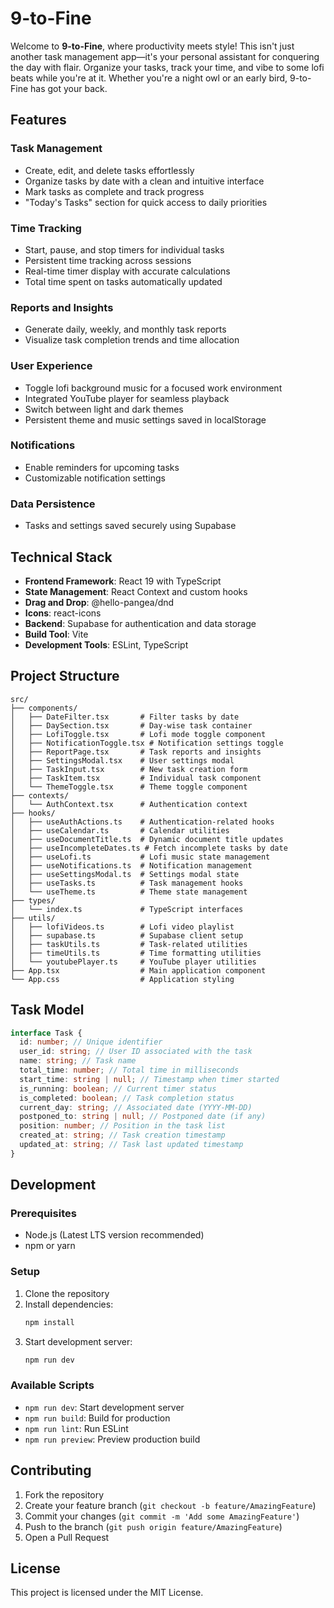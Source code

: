 # 9-to-Fine

Welcome to **9-to-Fine**, where productivity meets style! This isn't just another task management app—it's your personal assistant for conquering the day with flair. Organize your tasks, track your time, and vibe to some lofi beats while you're at it. Whether you're a night owl or an early bird, 9-to-Fine has got your back.

## Features

### Task Management

- Create, edit, and delete tasks effortlessly
- Organize tasks by date with a clean and intuitive interface
- Mark tasks as complete and track progress
- "Today's Tasks" section for quick access to daily priorities

### Time Tracking

- Start, pause, and stop timers for individual tasks
- Persistent time tracking across sessions
- Real-time timer display with accurate calculations
- Total time spent on tasks automatically updated

### Reports and Insights

- Generate daily, weekly, and monthly task reports
- Visualize task completion trends and time allocation

### User Experience

- Toggle lofi background music for a focused work environment
- Integrated YouTube player for seamless playback
- Switch between light and dark themes
- Persistent theme and music settings saved in localStorage

### Notifications

- Enable reminders for upcoming tasks
- Customizable notification settings

### Data Persistence

- Tasks and settings saved securely using Supabase

## Technical Stack

- **Frontend Framework**: React 19 with TypeScript
- **State Management**: React Context and custom hooks
- **Drag and Drop**: @hello-pangea/dnd
- **Icons**: react-icons
- **Backend**: Supabase for authentication and data storage
- **Build Tool**: Vite
- **Development Tools**: ESLint, TypeScript

## Project Structure

```
src/
├── components/
│   ├── DateFilter.tsx       # Filter tasks by date
│   ├── DaySection.tsx       # Day-wise task container
│   ├── LofiToggle.tsx       # Lofi mode toggle component
│   ├── NotificationToggle.tsx # Notification settings toggle
│   ├── ReportPage.tsx       # Task reports and insights
│   ├── SettingsModal.tsx    # User settings modal
│   ├── TaskInput.tsx        # New task creation form
│   ├── TaskItem.tsx         # Individual task component
│   └── ThemeToggle.tsx      # Theme toggle component
├── contexts/
│   └── AuthContext.tsx      # Authentication context
├── hooks/
│   ├── useAuthActions.ts    # Authentication-related hooks
│   ├── useCalendar.ts       # Calendar utilities
│   ├── useDocumentTitle.ts  # Dynamic document title updates
│   ├── useIncompleteDates.ts # Fetch incomplete tasks by date
│   ├── useLofi.ts           # Lofi music state management
│   ├── useNotifications.ts  # Notification management
│   ├── useSettingsModal.ts  # Settings modal state
│   ├── useTasks.ts          # Task management hooks
│   └── useTheme.ts          # Theme state management
├── types/
│   └── index.ts             # TypeScript interfaces
├── utils/
│   ├── lofiVideos.ts        # Lofi video playlist
│   ├── supabase.ts          # Supabase client setup
│   ├── taskUtils.ts         # Task-related utilities
│   ├── timeUtils.ts         # Time formatting utilities
│   └── youtubePlayer.ts     # YouTube player utilities
├── App.tsx                  # Main application component
└── App.css                  # Application styling
```

## Task Model

```typescript
interface Task {
  id: number; // Unique identifier
  user_id: string; // User ID associated with the task
  name: string; // Task name
  total_time: number; // Total time in milliseconds
  start_time: string | null; // Timestamp when timer started
  is_running: boolean; // Current timer status
  is_completed: boolean; // Task completion status
  current_day: string; // Associated date (YYYY-MM-DD)
  postponed_to: string | null; // Postponed date (if any)
  position: number; // Position in the task list
  created_at: string; // Task creation timestamp
  updated_at: string; // Task last updated timestamp
}
```

## Development

### Prerequisites

- Node.js (Latest LTS version recommended)
- npm or yarn

### Setup

1. Clone the repository
2. Install dependencies:
   ```bash
   npm install
   ```
3. Start development server:
   ```bash
   npm run dev
   ```

### Available Scripts

- `npm run dev`: Start development server
- `npm run build`: Build for production
- `npm run lint`: Run ESLint
- `npm run preview`: Preview production build

## Contributing

1. Fork the repository
2. Create your feature branch (`git checkout -b feature/AmazingFeature`)
3. Commit your changes (`git commit -m 'Add some AmazingFeature'`)
4. Push to the branch (`git push origin feature/AmazingFeature`)
5. Open a Pull Request

## License

This project is licensed under the MIT License.
